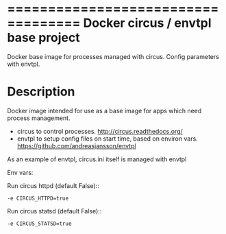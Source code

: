 ===================================
Docker circus / envtpl base project
===================================

Docker base image for processes managed with circus. Config parameters with envtpl.

Description
===========

Docker image intended for use as a base image for apps which need process management. 

* circus to control processes. http://circus.readthedocs.org/
* envtpl to setup config files on start time, based on environ vars. https://github.com/andreasjansson/envtpl

As an example of envtpl, circus.ini itself is managed with envtpl

Env vars:

Run circus httpd (default False)::

    -e CIRCUS_HTTPD=true    

Run circus statsd (default False)::

    -e CIRCUS_STATSD=true    

